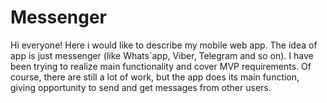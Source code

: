 # Messenger

Hi everyone!
Here i would like to describe my mobile web app. 
The idea of app is just messenger (like Whats`app, Viber, Telegram and so on). 
I have been trying to realize main functionality and cover MVP requirements.
Of course, there are still a lot of work, but the app does its main function, 
giving opportunity to send and get messages from other users.
